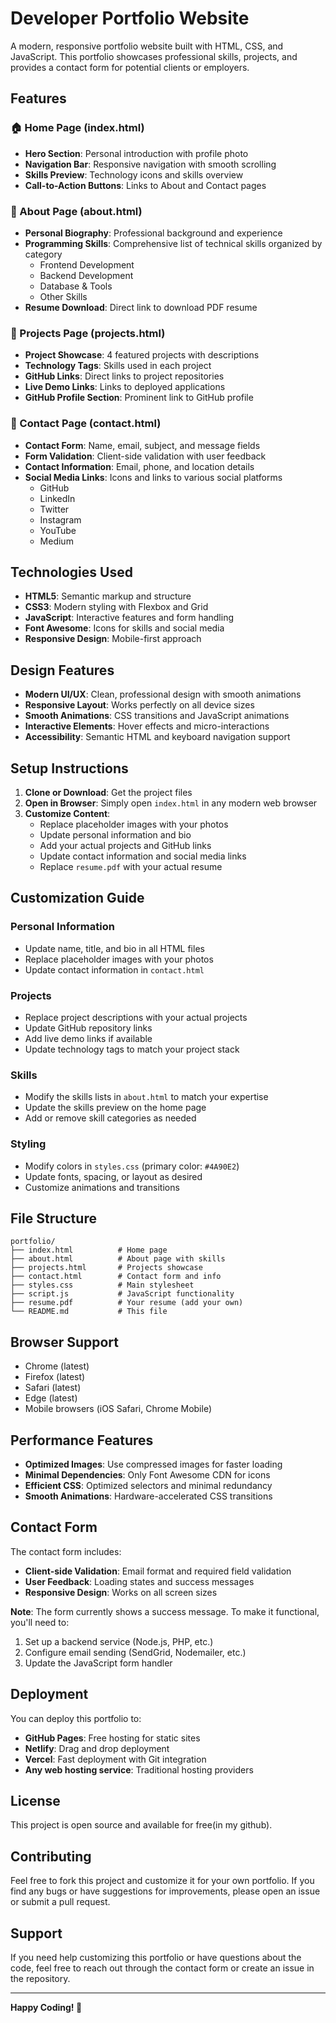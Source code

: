 # Developer Portfolio Website

A modern, responsive portfolio website built with HTML, CSS, and JavaScript. This portfolio showcases professional skills, projects, and provides a contact form for potential clients or employers.

## Features

### 🏠 Home Page (index.html)
- **Hero Section**: Personal introduction with profile photo
- **Navigation Bar**: Responsive navigation with smooth scrolling
- **Skills Preview**: Technology icons and skills overview
- **Call-to-Action Buttons**: Links to About and Contact pages

### 👤 About Page (about.html)
- **Personal Biography**: Professional background and experience
- **Programming Skills**: Comprehensive list of technical skills organized by category
  - Frontend Development
  - Backend Development
  - Database & Tools
  - Other Skills
- **Resume Download**: Direct link to download PDF resume

### 💼 Projects Page (projects.html)
- **Project Showcase**: 4 featured projects with descriptions
- **Technology Tags**: Skills used in each project
- **GitHub Links**: Direct links to project repositories
- **Live Demo Links**: Links to deployed applications
- **GitHub Profile Section**: Prominent link to GitHub profile

### 📧 Contact Page (contact.html)
- **Contact Form**: Name, email, subject, and message fields
- **Form Validation**: Client-side validation with user feedback
- **Contact Information**: Email, phone, and location details
- **Social Media Links**: Icons and links to various social platforms
  - GitHub
  - LinkedIn
  - Twitter
  - Instagram
  - YouTube
  - Medium

## Technologies Used

- **HTML5**: Semantic markup and structure
- **CSS3**: Modern styling with Flexbox and Grid
- **JavaScript**: Interactive features and form handling
- **Font Awesome**: Icons for skills and social media
- **Responsive Design**: Mobile-first approach

## Design Features

- **Modern UI/UX**: Clean, professional design with smooth animations
- **Responsive Layout**: Works perfectly on all device sizes
- **Smooth Animations**: CSS transitions and JavaScript animations
- **Interactive Elements**: Hover effects and micro-interactions
- **Accessibility**: Semantic HTML and keyboard navigation support

## Setup Instructions

1. **Clone or Download**: Get the project files
2. **Open in Browser**: Simply open `index.html` in any modern web browser
3. **Customize Content**: 
   - Replace placeholder images with your photos
   - Update personal information and bio
   - Add your actual projects and GitHub links
   - Update contact information and social media links
   - Replace `resume.pdf` with your actual resume

## Customization Guide

### Personal Information
- Update name, title, and bio in all HTML files
- Replace placeholder images with your photos
- Update contact information in `contact.html`

### Projects
- Replace project descriptions with your actual projects
- Update GitHub repository links
- Add live demo links if available
- Update technology tags to match your project stack

### Skills
- Modify the skills lists in `about.html` to match your expertise
- Update the skills preview on the home page
- Add or remove skill categories as needed

### Styling
- Modify colors in `styles.css` (primary color: `#4A90E2`)
- Update fonts, spacing, or layout as desired
- Customize animations and transitions

## File Structure

```
portfolio/
├── index.html          # Home page
├── about.html          # About page with skills
├── projects.html       # Projects showcase
├── contact.html        # Contact form and info
├── styles.css          # Main stylesheet
├── script.js           # JavaScript functionality
├── resume.pdf          # Your resume (add your own)
└── README.md           # This file
```

## Browser Support

- Chrome (latest)
- Firefox (latest)
- Safari (latest)
- Edge (latest)
- Mobile browsers (iOS Safari, Chrome Mobile)

## Performance Features

- **Optimized Images**: Use compressed images for faster loading
- **Minimal Dependencies**: Only Font Awesome CDN for icons
- **Efficient CSS**: Optimized selectors and minimal redundancy
- **Smooth Animations**: Hardware-accelerated CSS transitions

## Contact Form

The contact form includes:
- **Client-side Validation**: Email format and required field validation
- **User Feedback**: Loading states and success messages
- **Responsive Design**: Works on all screen sizes

**Note**: The form currently shows a success message. To make it functional, you'll need to:
1. Set up a backend service (Node.js, PHP, etc.)
2. Configure email sending (SendGrid, Nodemailer, etc.)
3. Update the JavaScript form handler

## Deployment

You can deploy this portfolio to:
- **GitHub Pages**: Free hosting for static sites
- **Netlify**: Drag and drop deployment
- **Vercel**: Fast deployment with Git integration
- **Any web hosting service**: Traditional hosting providers

## License

This project is open source and available for free(in my github).

## Contributing

Feel free to fork this project and customize it for your own portfolio. If you find any bugs or have suggestions for improvements, please open an issue or submit a pull request.

## Support

If you need help customizing this portfolio or have questions about the code, feel free to reach out through the contact form or create an issue in the repository.

---

**Happy Coding! 🚀** 
